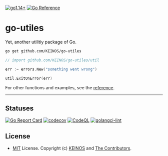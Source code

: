[![go1.14+](https://github.com/KEINOS/go-utiles/actions/workflows/go-versions.yml/badge.svg)](https://github.com/KEINOS/go-utiles/actions/workflows/go-versions.yml)
[![Go Reference](https://pkg.go.dev/badge/github.com/KEINOS/go-utiles.svg)](https://pkg.go.dev/github.com/KEINOS/go-utiles)

# go-utiles

Yet, another utilitiy package of Go.

```bash
go get github.com/KEINOS/go-utiles
```

```go
// import github.com/KEINOS/go-utiles/util

err := errors.New("something went wrong")

util.ExitOnError(err)
```

For other functions and examples, see the [reference](https://pkg.go.dev/github.com/KEINOS/go-utiles).

---

## Statuses

[![Go Report Card](https://goreportcard.com/badge/github.com/KEINOS/go-utiles)](https://goreportcard.com/report/github.com/KEINOS/go-utiles)
[![codecov](https://codecov.io/gh/KEINOS/go-utiles/branch/main/graph/badge.svg?token=uW30s2bK8M)](https://codecov.io/gh/KEINOS/go-utiles)
[![CodeQL](https://github.com/KEINOS/go-utiles/actions/workflows/codeQL-analysis.yml/badge.svg)](https://github.com/KEINOS/go-utiles/actions/workflows/codeQL-analysis.yml)
[![golangci-lint](https://github.com/KEINOS/go-utiles/actions/workflows/golangci-lint.yml/badge.svg)](https://github.com/KEINOS/go-utiles/actions/workflows/golangci-lint.yml)

## License

- [MIT](https://github.com/KEINOS/go-utiles/LICENSE.txt) License. Copyright (c) [KEINOS](https://github.com/KEINOS) and [The Contributors](https://github.com/KEINOS/go-utiles/graphs/contributors).

